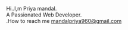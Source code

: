 Hi..I,m Priya mandal.  
A Passionated Web Developer.  
.How to reach me mandalpriya960@gmail.com

 
<!---
Priyamandal00/Priyamandal00 is a ✨ special ✨ repository because its `README.md` (this file) appears on your GitHub profile.
You can click the Preview link to take a look at your changes.
--->
